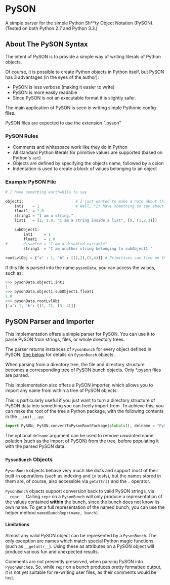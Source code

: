 PySON
=====

A simple parser for the simple Python Sh**ty Object Notation (PySON). (Tested on both Python 2.7 and Python 3.3.)

About The PySON Syntax
----------------------

The intent of PySON is to provide a simple way of writing literals of Python objects.

Of course, it is possible to create Python objects in Python itself, but PySON has 3 advantages (in the eyes of the author):

 * PySON is less verbose (making it easier to write)
 * PySON is more easily readable
 * Since PySON is not an executable format it is slightly safer.

The main application of PySON is seen in writing simple Pythonic config files.

PySON files are expected to use the extension ".pyson"

### PySON Rules

 * Comments and whitespace work like they do in Python
 * All standard Python literals for primitive values are supported (based on Python's `ast`)
 * Objects are defined by specifying the objects name, followed by a colon
 * Indentation is used to create a block of values belonging to an object

### Example PySON File

```python
# I have something worthwhile to say

object1:                       # I just wanted to make a note about this object
    int1    = 1                # Well, *I* have something to say about this variable
    float1  = 1.0
    string1 = "I am a string."
    list1   = [1, 1.0, "I am a string inside a list", [0, (1,2,3)]]
    
    subObject1:
        int1     = 1
        float1   = 1.0
#       disabled = "I am a disabled variable"
        string1  = "I am another string belonging to subObject1."

rootLvlObj = {"a" : 1, "b" : [(1,2),(3,4)]} # Primitives can live on the root level as well, of course.
```

If this file is parsed into the name `pysonData`, you can access the values, such as:

```python
>>> pysonData.object1.int1
1
>>> pysonData.object1.subObject1.float1
1.0
>>> pysonData.rootLvlObj
{'a': 1, 'b': [(1, 2), (3, 4)]}
```

PySON Parser and Importer
-------------------------

This implementation offers a simple parser for PySON. You can use it to parse PySON from strings, files, or whole directory trees.

The parser returns instances of `PysonBunch` for every object defined in PySON. [See below](#bunchinfo) for details on `PysonBunch` objects.

When parsing from a directory tree, the file and directory structure becomes a corresponding tree of PySON bunch objects. Only *.pyson files are parsed.

This implementation also offers a PySON importer, which allows you to import any name from within a tree of PySON objects.

This is particularly useful if you just want to turn a directory structure of PySON data into something you can freely import from. To achieve this, you can make the root of the tree a Python package, with the following contents in the `__init__.py`:

```python
import PySON; PySON.convertToPysonRootPackage(globals(), delname = "PySON")
```

The optional `delname` argument can be used to remove unwanted name polution (such as the import of PySON) from the tree, before populating it with the parsed PySON data.

### <a name="bunchinfo"></a> `PysonBunch` Objects

`PysonBunch` objects behave very much like dicts and support most of their built-in operations (such as indexing and `in` tests), but the names stored in them are, of course, also accessible via `getattr()` and the `.` operator.

`PysonBunch` objects support conversion back to valid PySON strings, via `__repr__`. Calling `repr` on a `PysonBunch` will only produce a representation of the values contained **within** the bunch, since the bunch does not know its own name. To get a full representation of the named bunch, you can use the helper method `namedBunchRepr(name, bunch)`.

#### Limitations

Almost any valid PySON object can be represented by a `PysonBunch`. The only exception are names which match special Python magic functions (such as `__getattr__`). Using these as attributes on a PySON object will produce various fun and unexpected results.

Comments are not presently preserved, when parsing PySON into `PysonBunch`es. So, while `repr` on a bunch produces pretty formatted output, it is not yet suitable for re-writing user files, as their comments would be lost.
